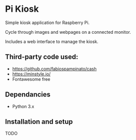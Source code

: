 # Pi Kiosk

Simple kiosk application for Raspberry Pi.

Cycle through images and webpages on a connected monitor.

Includes a web interface to manage the kiosk.

## Third-party code used:
- https://github.com/fabiospampinato/cash
- https://minstyle.io/
- Fontawesome free

## Dependancies
- Python 3.x

## Installation and setup

TODO


